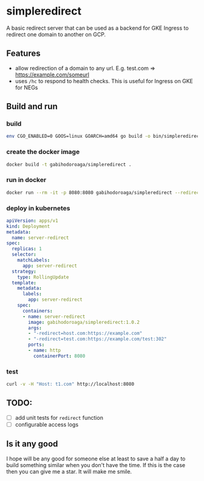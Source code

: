 # simpleredirect

A basic redirect server that can be used as a backend for GKE Ingress to redirect one domain to another on GCP.

## Features

- allow redirection of a domain to any url. E.g. test.com => https://example.com/someurl
- uses `/hc` to respond to health checks. This is useful for Ingress on GKE for NEGs

## Build and run

### build

```bash
env CGO_ENABLED=0 GOOS=linux GOARCH=amd64 go build -o bin/simpleredirect .
```

### create the docker image

```bash
docker build -t gabihodoroaga/simpleredirect .
```

### run in docker 

```bash
docker run --rm -it -p 8080:8080 gabihodoroaga/simpleredirect --redirect=t1.com:https://t2.com:302
```

### deploy in kubernetes

```yaml
apiVersion: apps/v1
kind: Deployment
metadata:
  name: server-redirect
spec:
  replicas: 1
  selector:
    matchLabels:
      app: server-redirect
  strategy:
    type: RollingUpdate
  template:
    metadata:
      labels:
        app: server-redirect
    spec:
      containers:
      - name: server-redirect
        image: gabihodoroaga/simpleredirect:1.0.2
        args:
        - "-redirect=host.com:https://example.com"
        - "-redirect=test.com:https://example.com/test:302"
        ports:
        - name: http
          containerPort: 8080
```

### test

```bash
curl -v -H "Host: t1.com" http://localhost:8080
```

## TODO:

- [ ] add unit tests for `redirect` function
- [ ] configurable access logs

## Is it any good

I hope will be any good for someone else at least to save a half a day to build 
something similar when you don't have the time. If this is the case then you can
give me a star. It will make me smile.
